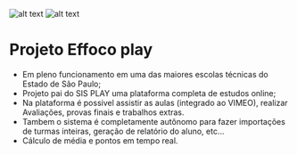 
![alt text](https://www.efocco.com.br/wp-content/uploads/2020/04/logo_2020.png)
![alt text](https://encrypted-tbn0.gstatic.com/images?q=tbn%3AANd9GcSiPhxrUQpaoo6myyo2TCkf055fEoGN8Myh3A&usqp=CAU)

# Projeto Effoco play

* Em pleno funcionamento em uma das maiores escolas técnicas do Estado de São Paulo;
* Projeto pai do SIS PLAY uma plataforma completa de estudos online;
* Na plataforma é possivel assistir as aulas (integrado ao VIMEO), realizar Avaliações, provas finais e trabalhos extras.
* Tambem o sistema é completamente autônomo para fazer importações de turmas inteiras, geração de relatório do aluno, etc...
* Cálculo de média e pontos em tempo real.
